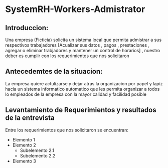 # SystemRH-Workers-Admistrator
## Introduccion:
Una empresa (Ficticia) solicita un sistema local que permita admistrar a sus respectivos trabajadores [Acualizar sus datos , pagos , prestaciones , agregar o eliminar trabjadores y mantener un control de horarios] , nuestro deber es cumplir con los requerimientos que nos solicitaron
## Antecedemtes de la situacion:
La empresa quiere actulizarse y dejar atras la organizacion por papel y lapiz hacia un sistema informatico automatico que les permita organizar a todos lo empleados de la empresa con la mayor calidad y facilidad posible
## Levantamiento de Requerimientos y resultados de la entrevista
Entre los requerimientos que nos solicitaron se encuentran:
- Elemento 1
- Elemento 2
  - Subelemento 2.1
  - Subelemento 2.2
- Elemento 3
